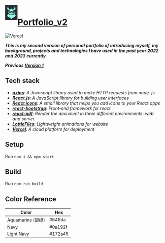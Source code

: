 

<img align="left" src="https://github.com/ZJW-92/portfolio_v2/blob/main/public/favicon.png" width="8%"/>

# [Portfolio_v2](https://zhijiewei.vercel.app/)

![Vercel](https://vercelbadge.vercel.app/api/ZJW-92/portfolio_v2)

_**This is my second version of personal portfolio of introducing myself, my background, projects and technologies I have used in the past year 2022 and 2023 currently.**_

_**Previous [Version 1](https://zhijiewei.netlify.app/)**_

## Tech stack 
- ***_[axios](https://axios-http.com/docs/intro)_***: _A Javascript library used to make HTTP requests from node. js_
- ***_[React.js](https://reactjs.org/)_***: _A JavaScript library for building user interfaces_
- ***_[React icons](https://react-icons.github.io/react-icons/)_***: _A small library that helps you add icons to your React apps_
- [**_react-bootstrap_**](https://react-bootstrap.github.io/): _Front-end framework for react_
- ***[react-pdf](https://www.npmjs.com/package/react-pdf)***: _Render the document in three different environments: web and server._
- [***LottieFiles***](https://lottiefiles.com/): _Lightweight animations for website_
- [***Vercel***](https://vercel.com/dashboard): _A cloud platform for deployment_

## Setup
Run `npm i && npm start`

## Build 
Run `npm run build`

## Color Reference 
|  Color | Hex  |  
|---  |  ---|
| Aquamarine (碧绿) | #64ffda  |  
| Navy  |  #0a192f |   
| Light Navy | #172a45  |   

